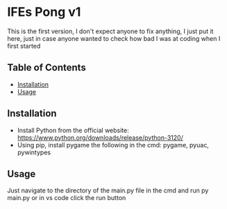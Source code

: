 # IFEs Pong v1

This is the first version, I don't expect anyone to fix anything, I just put it here, just in case anyone wanted to check how bad I was at coding when I first started

## Table of Contents
- [Installation](#installation)
- [Usage](#usage)

## Installation

- Install Python from the official website: https://www.python.org/downloads/release/python-3120/
- Using pip, install pygame the following in the cmd: pygame, pyuac, pywintypes

## Usage

Just navigate to the directory of the main.py file in the cmd and run py main.py or in vs code click the run button
